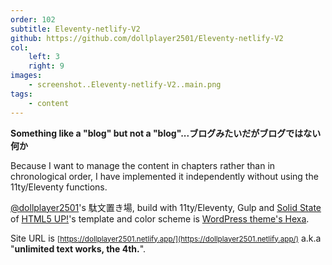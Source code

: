 ```yaml
---
order: 102
subtitle: Eleventy-netlify-V2
github: https://github.com/dollplayer2501/Eleventy-netlify-V2
col:
    left: 3
    right: 9
images:
    - screenshot..Eleventy-netlify-V2..main.png
tags:
    - content
---
```


**Something like a "blog" but not a "blog"...ブログみたいだがブログではない何か**

Because I want to manage the content in chapters rather than in chronological order, I have implemented it independently without using the 11ty/Eleventy functions.

[@dollplayer2501](https://github.com/dollplayer2501)'s 駄文置き場, build with 11ty/Eleventy, Gulp and [Solid State](https://html5up.net/solid-state) of [HTML5 UP!](https://html5up.net/)'s template and color scheme is [WordPress theme's Hexa](https://wordpress.com/ja/theme/hexa).

Site URL is <small>[https://dollplayer2501.netlify.app/](https://dollplayer2501.netlify.app/)</small> a.k.a "**unlimited text works, the 4th.**".
